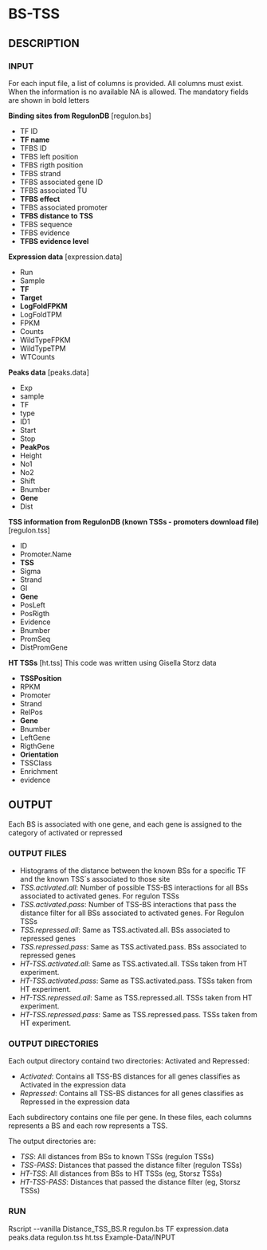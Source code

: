 # BS-TSS

## DESCRIPTION

### INPUT

For each input file, a list of columns is provided. All columns must exist. When the information is no available NA is allowed. The mandatory fields are shown in bold letters

**Binding sites from RegulonDB** [regulon.bs]
 - TF ID
 - **TF name**
 - TFBS ID
 - TFBS left position
 - TFBS rigth position 
 - TFBS strand
 - TFBS associated gene ID
 - TFBS associated TU 
 - **TFBS effect**
 - TFBS associated promoter
 - **TFBS distance to TSS**
 - TFBS sequence
 - TFBS evidence
 - **TFBS evidence level**

**Expression data** [expression.data]
 - Run
 - Sample
 - **TF**
 - **Target**
 - **LogFoldFPKM**
 - LogFoldTPM
 - FPKM
 - Counts
 - WildTypeFPKM
 - WildTypeTPM
 - WTCounts

**Peaks data** [peaks.data]
 - Exp
 - sample
 - TF
 - type
 - ID1
 - Start
 - Stop
 - **PeakPos**
 - Height
 - No1
 - No2
 - Shift
 - Bnumber
 - **Gene**
 - Dist

**TSS information from RegulonDB (known TSSs - promoters download file)** [regulon.tss]
 - ID
 - Promoter.Name
 - **TSS**
 - Sigma
 - Strand
 - GI
 - **Gene**
 - PosLeft
 - PosRigth
 - Evidence
 - Bnumber
 - PromSeq
 - DistPromGene

**HT TSSs** [ht.tss]
This code was written using Gisella Storz data
 - **TSSPosition**
 - RPKM
 - Promoter
 - Strand
 - RelPos
 - **Gene**
 - Bnumber
 - LeftGene
 - RigthGene
 - **Orientation**
 - TSSClass
 - Enrichment
 - evidence


## OUTPUT

Each BS is associated with one gene, and each gene is assigned to the category of activated or repressed

### OUTPUT FILES 

 - Histograms of the distance between the known BSs for a specific TF and the known TSS´s associated to those site
 - *TSS.activated.all*: Number of possible TSS-BS interactions for all BSs associated to activated genes. For regulon TSSs
 - *TSS.activated.pass*: Number of TSS-BS interactions that pass the distance filter for all BSs associated to activated genes. For Regulon TSSs
 - *TSS.repressed.all*: Same as TSS.activated.all. BSs associated to repressed genes
 - *TSS.repressed.pass*: Same as TSS.activated.pass. BSs associated to repressed genes
 - *HT-TSS.activated.all*: Same as TSS.activated.all. TSSs taken from HT experiment.
 - *HT-TSS.activated.pass*: Same as TSS.activated.pass. TSSs taken from HT experiment.
 - *HT-TSS.repressed.all*: Same as TSS.repressed.all. TSSs taken from HT experiment.
 - *HT-TSS.repressed.pass*: Same as TSS.repressed.pass. TSSs taken from HT experiment.
	
### OUTPUT DIRECTORIES
Each output directory containd two directories: Activated and Repressed:

 - *Activated*: Contains all TSS-BS distances for all genes classifies as Activated in the expression data
 - *Repressed*:  Contains all TSS-BS distances for all genes classifies as Repressed in the expression data
 
Each subdirectory contains one file per gene. In these files, each columns represents a BS and each row represents a TSS.

The output directories are:
 - *TSS*: All distances from BSs to known TSSs (regulon TSSs)
 - *TSS-PASS*: Distances that passed the distance filter (regulon TSSs)
 - *HT-TSS*: All distances from BSs to HT TSSs (eg, Storsz TSSs)
 - *HT-TSS-PASS*: Distances that passed the distance filter (eg, Storsz TSSs)
 
 
### RUN

 Rscript --vanilla Distance_TSS_BS.R regulon.bs TF expression.data peaks.data regulon.tss ht.tss Example-Data/INPUT
 

